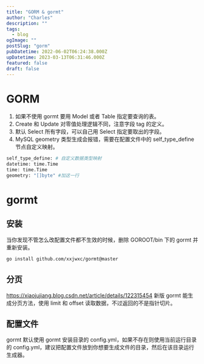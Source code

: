 ```yaml
---
title: "GORM & gormt"
author: "Charles"
description: ""
tags:
  - blog
ogImage: ""
postSlug: "gorm"
pubDatetime: 2022-06-02T06:24:38.000Z
upDatetime: 2023-03-13T06:31:46.000Z
featured: false
draft: false
---
```


# GORM

1. 如果不使用 gormt 要用 Model 或者 Table 指定要查询的表。
2. Create 和 Update 对零值处理逻辑不同，注意字段 tag 的定义。
3. 默认 Select 所有字段，可以自己用 Select 指定要取出的字段。
4. MySQL geometry 类型生成会报错，需要在配置文件中的 self_type_define 节点自定义映射。

```bash
self_type_define: # 自定义数据类型映射
datetime: time.Time
time: time.Time
geometry: "[]byte" #加这一行
```

# gormt

## 安装

当你发现不管怎么改配置文件都不生效的时候，删除 GOROOT/bin 下的 gormt 并重新安装。

```bash
go install github.com/xxjwxc/gormt@master
```

## 分页

<https://xiaojujiang.blog.csdn.net/article/details/122315454>
新版 gormt 能生成分页方法，使用 limit 和 offset 读取数据，不过返回的不是指针切片。

## 配置文件

gormt 默认使用 gormt 安装目录的 config.yml，如果不存在则使用当前运行目录的 config.yml，建议把配置文件放到你想要生成文件的目录，然后在该目录运行生成器。
